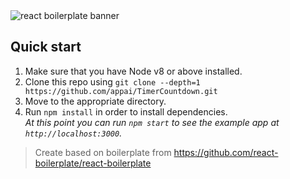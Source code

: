 <img src="https://raw.githubusercontent.com/react-boilerplate/react-boilerplate-brand/master/assets/banner-metal-optimized.jpg" alt="react boilerplate banner" align="center" />

## Quick start

1.  Make sure that you have Node v8 or above installed.
2.  Clone this repo using `git clone --depth=1 https://github.com/appai/TimerCountdown.git`
3.  Move to the appropriate directory.<br />
4.  Run `npm install` in order to install dependencies.<br />
    _At this point you can run `npm start` to see the example app at `http://localhost:3000`._

> Create based on boilerplate from https://github.com/react-boilerplate/react-boilerplate